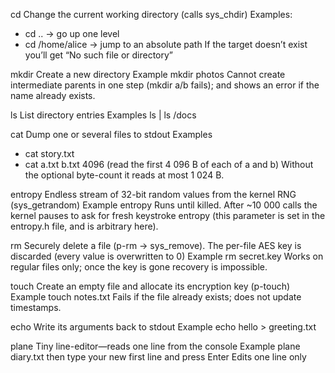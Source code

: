 cd
Change the current working directory (calls sys_chdir)
Examples:
- cd .. → go up one level
- cd /home/alice → jump to an absolute path
If the target doesn’t exist you’ll get “No such file or directory”

mkdir
Create a new directory
Example mkdir photos
Cannot create intermediate parents in one step (mkdir a/b fails); and shows an error if the name already exists.

ls
List directory entries 
Examples ls | ls /docs

cat
Dump one or several files to stdout
Examples
- cat story.txt
- cat a.txt b.txt 4096 (read the first 4 096 B of each of a and b)
Without the optional byte-count it reads at most 1 024 B.

entropy
Endless stream of 32-bit random values from the kernel RNG (sys_getrandom)
Example entropy
Runs until killed.
After ~10 000 calls the kernel pauses to ask for fresh keystroke entropy (this parameter is set in the entropy.h file, and is arbitrary here).

rm
Securely delete a file (p-rm → sys_remove). 
The per-file AES key is discarded (every value is overwritten to 0)
Example rm secret.key
Works on regular files only; once the key is gone recovery is impossible.

touch
Create an empty file and allocate its encryption key (p-touch) 
Example touch notes.txt
Fails if the file already exists; does not update timestamps.

echo
Write its arguments back to stdout
Example echo hello > greeting.txt

plane
Tiny line-editor—reads one line from the console
Example plane diary.txt then type your new first line and press Enter
Edits one line only
